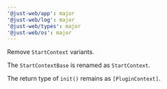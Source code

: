 ```yaml
---
'@just-web/app': major
'@just-web/log': major
'@just-web/types': major
'@just-web/os': major
---
```


Remove `StartContext` variants.

The `StartContextBase` is renamed as `StartContext`.

The return type of `init()` remains as `[PluginContext]`.
